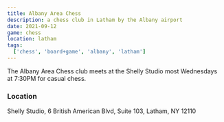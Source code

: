 ```yaml
---
title: Albany Area Chess
description: a chess club in Latham by the Albany airport
date: 2021-09-12
game: chess
location: latham
tags:
  ['chess', 'board+game', 'albany', 'latham']
---
```


The Albany Area Chess club meets at the Shelly Studio most Wednesdays at 7:30PM for casual chess.

### Location

Shelly Studio, 6 British American Blvd, Suite 103, Latham, NY 12110

